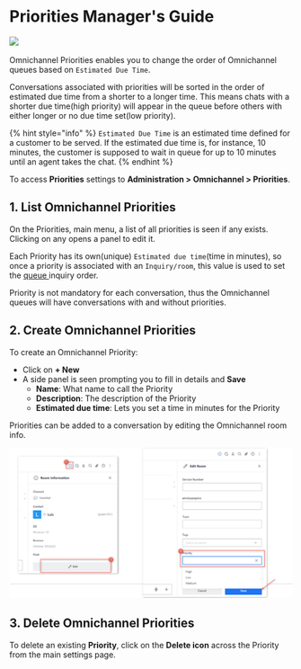 # Priorities Manager's Guide

![](<../../.gitbook/assets/2021-06-10\_22-31-38 (3) (3) (3) (3) (3) (3) (3) (3) (3) (2) (3) (1) (1) (1) (1) (1) (1) (7).jpg>)

Omnichannel Priorities enables you to change the order of Omnichannel queues based on `Estimated Due Time`.

Conversations associated with priorities will be sorted in the order of estimated due time from a shorter to a longer time. This means chats with a shorter due time(high priority) will appear in the queue before others with either longer or no due time set(low priority).

{% hint style="info" %}
`Estimated Due Time` is an estimated time defined for a customer to be served. If the estimated due time is, for instance, 10 minutes, the customer is supposed to wait in queue for up to 10 minutes until an agent takes the chat.
{% endhint %}

To access **Priorities** settings to **Administration > Omnichannel > Priorities**.

## 1. List Omnichannel Priorities

On the Priorities, main menu, a list of all priorities is seen if any exists. Clicking on any opens a panel to edit it.

Each Priority has its own(unique) `Estimated due time`(time in minutes), so once a priority is associated with an `Inquiry/room`, this value is used to set the [queue ](../omnichannel-agents-guides/omnichannel-chats.md)inquiry order.

Priority is not mandatory for each conversation, thus the Omnichannel queues will have conversations with and without priorities.

## 2. Create Omnichannel Priorities

To create an Omnichannel Priority:

* Click on **+ New**
* A side panel is seen prompting you to fill in details and **Save**
  * **Name**: What name to call the Priority
  * **Description**: The description of the Priority
  * **Estimated due time**: Lets you set a time in minutes for the Priority

Priorities can be added to a conversation by editing the Omnichannel room info.

![Omnichannel add priority to conversation](<../../.gitbook/assets/Omnichannel add priority to conversation>)

## 3. Delete Omnichannel Priorities

To delete an existing **Priority**, click on the **Delete icon** across the Priority from the main settings page.
